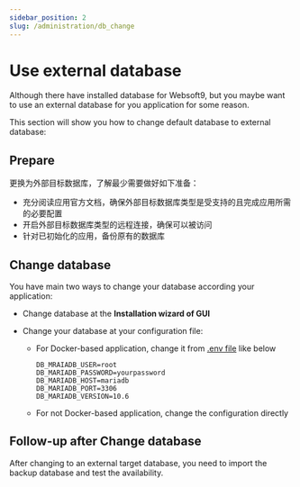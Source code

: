 ```yaml
---
sidebar_position: 2
slug: /administration/db_change
---
```


# Use external database

Although there have installed database for Websoft9, but you maybe want to use an external database for you application for some reason.  

This section will show you how to change default database to external database: 

## Prepare

更换为外部目标数据库，了解最少需要做好如下准备：

* 充分阅读应用官方文档，确保外部目标数据库类型是受支持的且完成应用所需的必要配置
* 开启外部目标数据库类型的远程连接，确保可以被访问
* 针对已初始化的应用，备份原有的数据库

## Change database

You have main two ways to change your database according your application:  

* Change database at the **Installation wizard of GUI**

* Change your database at your configuration file:  

   - For Docker-based application, change it from  [.env file](../administrator/parameter) like below
        ```
      DB_MRAIADB_USER=root
      DB_MARIADB_PASSWORD=yourpassword
      DB_MARIADB_HOST=mariadb
      DB_MARIADB_PORT=3306
      DB_MARIADB_VERSION=10.6
     ```

   - For not Docker-based application, change the configuration directly

## Follow-up after Change database

After changing to an external target database, you need to import the backup database and test the availability.




